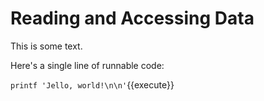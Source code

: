 # Reading and Accessing Data

This is some text.

Here's a single line of runnable code:

`printf 'Jello, world!\n\n'`{{execute}}

